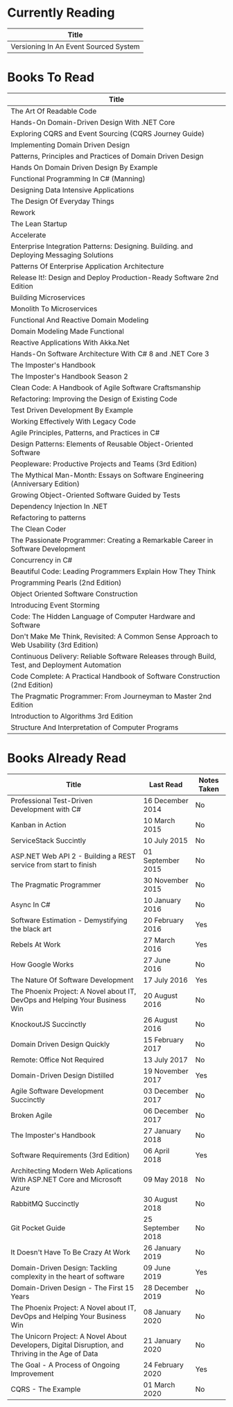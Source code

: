Currently Reading
=================
Title                                 |
------------------------------------- |
Versioning In An Event Sourced System |

Books To Read
=============
Title                                                                                          |
---------------------------------------------------------------------------------------------- |
The Art Of Readable Code                                                                       |
Hands-On Domain-Driven Design With .NET Core                                                   |
Exploring CQRS and Event Sourcing (CQRS Journey Guide)                                         |
Implementing Domain Driven Design                                                              |
Patterns, Principles and Practices of Domain Driven Design                                     |
Hands On Domain Driven Design By Example                                                       |
Functional Programming In C# (Manning)                                                         |
Designing Data Intensive Applications                                                          |
The Design Of Everyday Things                                                                  |
Rework                                                                                         |
The Lean Startup                                                                               |
Accelerate                                                                                     |
Enterprise Integration Patterns: Designing. Building. and Deploying Messaging Solutions        |
Patterns Of Enterprise Application Architecture                                                |
Release It!: Design and Deploy Production-Ready Software 2nd Edition                           |
Building Microservices                                                                         |
Monolith To Microservices                                                                      |
Functional And Reactive Domain Modeling                                                        |
Domain Modeling Made Functional                                                                |
Reactive Applications With Akka.Net                                                            |
Hands-On Software Architecture With C# 8 and .NET Core 3                                       |
The Imposter's Handbook                                                                        |
The Imposter's Handbook Season 2                                                               |
Clean Code: A Handbook of Agile Software Craftsmanship                                         |
Refactoring: Improving the Design of Existing Code                                             |
Test Driven Development By Example                                                             |
Working Effectively With Legacy Code                                                           |
Agile Principles, Patterns, and Practices in C#                                                |
Design Patterns: Elements of Reusable Object-Oriented Software                                 |
Peopleware: Productive Projects and Teams (3rd Edition)                                        |
The Mythical Man-Month: Essays on Software Engineering (Anniversary Edition)                   |
Growing Object-Oriented Software Guided by Tests                                               |
Dependency Injection In .NET                                                                   |
Refactoring to patterns                                                                        |
The Clean Coder                                                                                |
The Passionate Programmer: Creating a Remarkable Career in Software Development                |
Concurrency in C#                                                                              |
Beautiful Code: Leading Programmers Explain How They Think                                     |
Programming Pearls (2nd Edition)                                                               |
Object Oriented Software Construction                                                          |
Introducing Event Storming                                                                     |
Code: The Hidden Language of Computer Hardware and Software                                    |
Don't Make Me Think, Revisited: A Common Sense Approach to Web Usability (3rd Edition)         |
Continuous Delivery: Reliable Software Releases through Build, Test, and Deployment Automation |
Code Complete: A Practical Handbook of Software Construction (2nd Edition)                     |
The Pragmatic Programmer: From Journeyman to Master 2nd Edition                                |
Introduction to Algorithms 3rd Edition                                                         |
Structure And Interpretation of Computer Programs                                              |

Books Already Read
==================
Title                                                                                              | Last Read         | Notes Taken
-------------------------------------------------------------------------------------------------- | ----------------- | -----------
Professional Test-Driven Development with C#                                                       | 16 December 2014  | No
Kanban in Action                                                                                   | 10 March 2015     | No
ServiceStack Succintly                                                                             | 10 July 2015      | No
ASP.NET Web API 2 - Building a REST service from start to finish                                   | 01 September 2015 | No
The Pragmatic Programmer                                                                           | 30 November 2015  | No
Async In C#                                                                                        | 10 January 2016   | No
Software Estimation - Demystifying the black art                                                   | 20 February 2016  | Yes
Rebels At Work                                                                                     | 27 March 2016     | Yes
How Google Works                                                                                   | 27 June 2016      | No
The Nature Of Software Development                                                                 | 17 July 2016      | Yes
The Phoenix Project: A Novel about IT, DevOps and Helping Your Business Win                        | 20 August 2016    | No
KnockoutJS Succinctly                                                                              | 26 August 2016    | No
Domain Driven Design Quickly                                                                       | 15 February 2017  | No
Remote: Office Not Required                                                                        | 13 July 2017      | No
Domain-Driven Design Distilled                                                                     | 19 November 2017  | Yes
Agile Software Development Succinctly                                                              | 03 December 2017  | No
Broken Agile                                                                                       | 06 December 2017  | No
The Imposter's Handbook                                                                            | 27 January 2018   | No
Software Requirements (3rd Edition)                                                                | 06 April 2018     | Yes
Architecting Modern Web Aplications With ASP.NET Core and Microsoft Azure                          | 09 May 2018       | No
RabbitMQ Succinctly                                                                                | 30 August 2018    | No
Git Pocket Guide                                                                                   | 25 September 2018 | No
It Doesn't Have To Be Crazy At Work                                                                | 26 January 2019   | No
Domain-Driven Design: Tackling complexity in the heart of software                                 | 09 June 2019      | Yes
Domain-Driven Design - The First 15 Years                                                          | 28 December 2019  | No
The Phoenix Project: A Novel about IT, DevOps and Helping Your Business Win                        | 08 January 2020   | No
The Unicorn Project: A Novel About Developers, Digital Disruption, and Thriving in the Age of Data | 21 January 2020   | No
The Goal - A Process of Ongoing Improvement                                                        | 24 February 2020  | Yes
CQRS - The Example                                                                                 | 01 March 2020     | No
